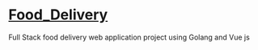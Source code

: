 # [Food_Delivery](https://georgiyiakunenko.yuriipalamarchuk.com/)
Full Stack food delivery web application project using Golang and Vue js
